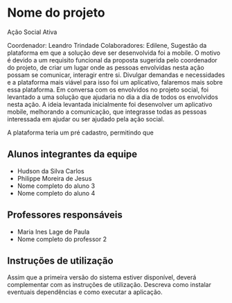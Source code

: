 # Nome do projeto

Ação Social Ativa

Coordenador: Leandro Trindade
Colaboradores: Edilene, 
Sugestão da plataforma em que a solução deve ser desenvolvida foi a mobile. O motivo é devido a um requisito funcional 
da proposta sugerida pelo coordenador do projeto, de criar um lugar onde as pessoas envolvidas nesta ação possam se 
comunicar, interagir entre si. Divulgar demandas e necessidades e a plataforma mais viável para isso foi um aplicativo, 
falaremos mais sobre essa plataforma.
Em conversa com os envolvidos no projeto social, foi levantado a uma solução que ajudaria no dia a dia de todos os 
envolvidos nesta ação.
A ideia levantada inicialmente foi desenvolver um aplicativo mobile, melhorando a comunicação, que integrasse todas 
as pessoas interessada em ajudar ou ser ajudado pela ação social. 


A plataforma teria um pré cadastro, permitindo que 


## Alunos integrantes da equipe

* Hudson da Silva Carlos
* Philippe Moreira de Jesus
* Nome completo do aluno 3
* Nome completo do aluno 4

## Professores responsáveis

* Maria Ines Lage de Paula
* Nome completo do professor 2

## Instruções de utilização

Assim que a primeira versão do sistema estiver disponível, deverá complementar com as instruções de utilização. 
Descreva como instalar eventuais dependências e como executar a aplicação.

